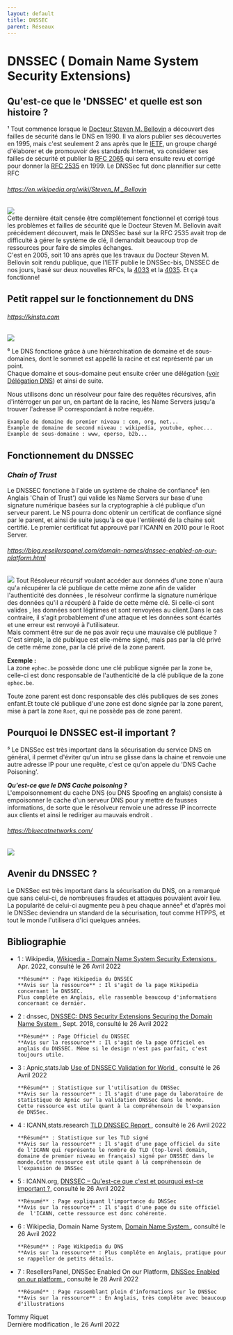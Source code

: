 ```yaml
---
layout: default
title: DNSSEC
parent: Réseaux
---
```


# DNSSEC ( Domain Name System Security Extensions)

## **Qu'est-ce que le 'DNSSEC' et quelle est son histoire ?**  

¹ Tout commence lorsque le [Docteur Steven M. Bellovin](https://en.wikipedia.org/wiki/Steven_M._Bellovin) a découvert des failles de sécurité dans le DNS en 1990. Il va alors publier ses découvertes en 1995, mais c'est seulement 2 ans après que le [IETF](https://www.ietf.org/), un groupe chargé d'élaborer et de promouvoir des standards Internet, va considerer ses failles de sécurité et publier la [RFC 2065](https://datatracker.ietf.org/doc/html/rfc2065) qui sera ensuite revu et corrigé pour donner la [RFC 2535](https://datatracker.ietf.org/doc/html/rfc2535) en 1999. Le DNSSec fut donc plannifier sur cette RFC  
###### https://en.wikipedia.org/wiki/Steven_M._Bellovin
![](https://upload.wikimedia.org/wikipedia/commons/thumb/9/95/Steven_M_Bellovin_2016.jpg/220px-Steven_M_Bellovin_2016.jpg)  
Cette dernière était censée être complêtement fonctionnel et corrigé tous les problèmes et failles de sécurité que le Docteur Steven M. Bellovin avait précédement découvert, mais le DNSSec basé sur la RFC 2535 avait trop de difficulté à gérer le système de clé, il demandait beaucoup trop de ressources pour faire de simples échanges.  
C'est en 2005, soit 10 ans après que les travaux du Docteur Steven M. Bellovin soit rendu publique, que l'IETF publie le DNSSec-bis, DNSSEC de nos jours, basé sur deux nouvelles RFCs, la [4033](https://datatracker.ietf.org/doc/html/rfc4033) et la [4035](https://datatracker.ietf.org/doc/html/rfc4035). Et ça fonctionne!  


## **Petit rappel sur le fonctionnement du DNS** 
###### https://kinsta.com
![](https://kinsta.com/fr/wp-content/uploads/sites/4/2019/02/que-sont-dns.png)

⁶ Le DNS fonctione grâce à une hiérarchisation de domaine et de sous-domaines, dont le sommet est appellé la racine et est représenté par un point.  
Chaque domaine et sous-domaine peut ensuite créer une délégation ([voir Délégation DNS](https://epheclln.github.io/Wiki-TI/R%C3%A9seaux/delegation_dns.html)) et ainsi de suite.  

  
Nous utilisons donc un résolveur pour faire des requêtes récursives, afin d'intérroger un par un, en partant de la racine, les Name Servers jusqu'a trouver l'adresse IP correspondant à notre requête.  
  
```  
Example de domaine de premier niveau : com, org, net...  
Example de domaine de second niveau : wikipedia, youtube, ephec...  
Example de sous-domaine : www, eperso, b2b...  
```  

## **Fonctionnement du DNSSEC** 
### _Chain of Trust_  
Le DNSSEC fonctione à l'aide un système de chaine de confiance⁵ (en Anglais 'Chain of Trust') qui valide les Name Servers sur base d'une signature numérique basées sur la cryptographie à clé publique d'un serveur parent. Le NS pourra donc obtenir un certificat de confiance signé par le parent, et ainsi de suite jusqu'à ce que l'entièreté de la chaine soit certifié.
Le premier certificat fut approuvé par l'ICANN en 2010 pour le Root Server.
###### https://blog.resellerspanel.com/domain-names/dnssec-enabled-on-our-platform.html
![](https://blog.resellerspanel.com/wp-content/uploads/2017/02/dnssec-ds-records.jpg)
Tout Résolveur récursif voulant accéder aux données d'une zone n'aura qu'a récupérer la clé publique de cette même zone afin de valider l'authenticité des données , le résolveur confirme la signature numérique des données qu'il a récupéré à l'aide de cette même clé. Si celle-ci sont valides , les données sont légitimes et sont renvoyées au client.Dans le cas contraire, il s'agit probablement d'une attaque et les données sont écartés et une erreur est renvoyé à l'utilisateur.  
Mais comment être sur de ne pas avoir reçu une mauvaise clé publique ?  
C'est simple, la clé publique est elle-même signé, mais pas par la clé privé de cette même zone, par la clé privé de la zone parent.

**Exemple :**  
La zone ``ephec.be`` possède donc une clé publique signée par la zone ``be``, celle-ci est donc responsable de l'authenticité de la clé publique de la zone ``ephec.be``.

Toute zone parent est donc responsable des clés publiques de ses zones enfant.Et toute clé publique d'une zone est donc signée par la zone parent, mise à part la zone ``Root``, qui ne possède pas de zone parent.


## **Pourquoi le DNSSEC est-il important ?**
⁵ Le DNSSec est très important dans la sécurisation du service DNS en général, il permet d'éviter qu'un intru se glisse dans la chaine et renvoie une autre adresse IP pour une requête, c'est ce qu'on appele du 'DNS Cache Poisoning'.  

**_Qu'est-ce que le DNS Cache poisoning ?_**   
L'empoisonnement du cache DNS (ou DNS Spoofing en anglais) consiste à empoisonner le cache d'un serveur DNS pour y mettre de fausses informations, de sorte que le résolveur renvoie une adresse IP incorrecte aux clients et ainsi le rediriger au mauvais endroit .
###### https://bluecatnetworks.com/
![](https://bluecatnetworks.com/wp-content/uploads/2020/10/DNS-Poisoning.png)


## **Avenir du DNSSEC ?**
Le DNSSec est très important dans la sécurisation du DNS, on a remarqué que sans celui-ci, de nombreuses fraudes et attaques pouvaient avoir lieu.  
La popularité de celui-ci augmente peu à peu chaque année³ et d'après moi le DNSSec deviendra un standard de la sécurisation, tout comme HTPPS, et tout le monde l'utilisera d'ici quelques années. 


## **Bibliographie**

*  1 : Wikipedia, [Wikipedia - Domain Name System Security Extensions ](https://en.wikipedia.org/wiki/Domain_Name_System_Security_Extensions), Apr. 2022, consulté le 26 Avril 2022

       **Résumé** : Page Wikipedia du DNSSEC
       **Avis sur la ressource** : Il s'agit de la page Wikipedia concernant le DNSSEC.
       Plus complète en Anglais, elle rassemble beaucoup d'informations concernant ce dernier. 
       
*  2 : dnssec, [ DNSSEC: DNS Security Extensions Securing the Domain Name System ](https://www.dnssec.net/), Sept. 2018, consulté le 26 Avril 2022

       **Résumé** : Page Officiel du DNSSEC
       **Avis sur la ressource** : Il s'agit de la page Officiel en anglais du DNSSEC. Même si le design n'est pas parfait, c'est toujours utile.

*  3 : Apnic,stats.lab [ Use of DNSSEC Validation for World ](https://stats.labs.apnic.net/dnssec/XA?hc=XA&hx=1&hv=0&hp=0&hr=1&w=365), consulté le 26 Avril 2022

       **Résumé** : Statistique sur l'utilisation du DNSSec
       **Avis sur la ressource** : Il s'agit d'une page du laboratoire de statistique de Apnic sur la validation DNSSec dans le monde.
       Cette ressource est utile quant à la compréhensoin de l'expansion de DNSSec.

*  4 : ICANN,stats.research [ TLD DNSSEC Report ](https://stats.research.icann.org/dns/tld_report/), consulté le 26 Avril 2022

       **Résumé** : Statistique sur les TLD signé
       **Avis sur la ressource** : Il s'agit d'une page officiel du site de l'ICANN qui représente le nombre de TLD (top-level domain, domaine de premier niveau en français) signé par DNSSEC dans le monde.Cette ressource est utile quant à la compréhensoin de l'expansion de DNSSec

*  5 : ICANN.org, [ DNSSEC – Qu'est-ce que c'est et pourquoi est-ce important ?](https://www.icann.org/resources/pages/dnssec-what-is-it-why-important-2019-03-20-fr#:~:text=Les%20DNSSEC%20renforcent%20l'authentification,par%20le%20propri%C3%A9taire%20des%20donn%C3%A9es.
), consulté le 26 Avril 2022

       **Résumé** : Page expliquant l'importance du DNSSec
       **Avis sur la ressource** : Il s'agit d'une page du site officiel de  l'ICANN, cette ressource est donc cohérente.

*  6 : Wikipedia, Domain Name System, [ Domain Name System ](https://fr.wikipedia.org/wiki/Domain_Name_System), consulté le 26 Avril 2022

       **Résumé** : Page Wikipedia du DNS
       **Avis sur la ressource** : Plus complête en Anglais, pratique pour se rappeller de petits détails. 
         
*  7 : ResellersPanel, DNSSec Enabled On our Platform, [ DNSSec Enabled on our platform ](https://blog.resellerspanel.com/domain-names/dnssec-enabled-on-our-platform.html), consulté le 28 Avril 2022

       **Résumé** : Page rassemblant plein d'informations sur le DNSSec
       **Avis sur la ressource** : En Anglais, très complête avec beaucoup d'illustrations  

Tommy Riquet  
Dernière modification , le 26 Avril 2022
